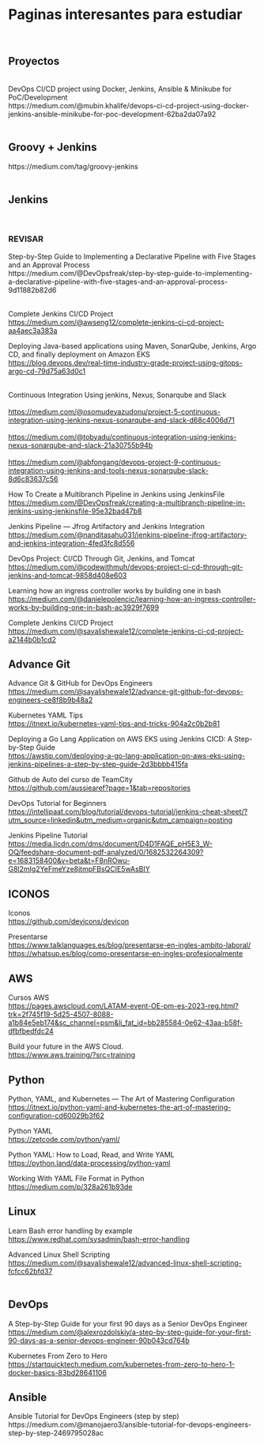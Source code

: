 <h1>Paginas interesantes para estudiar</h1>
<br>

<h2>Proyectos</h2>
<br>
DevOps CI/CD project using Docker, Jenkins, Ansible & Minikube for PoC/Development<br>
https://medium.com/@mubin.khalife/devops-ci-cd-project-using-docker-jenkins-ansible-minikube-for-poc-development-62ba2da07a92<br><br>

<h2>Groovy + Jenkins</h2>
https://medium.com/tag/groovy-jenkins<br><br>

<h2>Jenkins</h2>
<br>
<h3>REVISAR</h3>
Step-by-Step Guide to Implementing a Declarative Pipeline with Five Stages and an Approval Process<br>
https://medium.com/@DevOpsfreak/step-by-step-guide-to-implementing-a-declarative-pipeline-with-five-stages-and-an-approval-process-9d11882b82d6<br><br>

Complete Jenkins CI/CD Project<br>
https://medium.com/@awseng12/complete-jenkins-ci-cd-project-aa4aec3a383a<br>

Deploying Java-based applications using Maven, SonarQube, Jenkins, Argo CD, and finally deployment on Amazon EKS<br>
https://blog.devops.dev/real-time-industry-grade-project-using-gitops-argo-cd-79d75a63d0c1<br><br>


Continuous Integration Using jenkins, Nexus, Sonarqube and Slack<br><br>
https://medium.com/@osomudeyazudonu/project-5-continuous-integration-using-jenkins-nexus-sonarqube-and-slack-d68c4006d71<br><br>
https://medium.com/@tobyadu/continuous-integration-using-jenkins-nexus-sonarqube-and-slack-21a30755b94b<br><br>
https://medium.com/@abfongang/devops-project-9-continuous-integration-using-jenkins-and-tools-nexus-sonarqube-slack-8d6c83637c56<br>

How To Create a Multibranch Pipeline in Jenkins using JenkinsFile
https://medium.com/@DevOpsfreak/creating-a-multibranch-pipeline-in-jenkins-using-jenkinsfile-95e32bad47b8<br>


Jenkins Pipeline — Jfrog Artifactory and Jenkins Integration<br>
https://medium.com/@nanditasahu031/jenkins-pipeline-jfrog-artifactory-and-jenkins-integration-4fed3fc8d556<br>

DevOps Project: CI/CD Through Git, Jenkins, and Tomcat<br>
https://medium.com/@codewithmuh/devops-project-ci-cd-through-git-jenkins-and-tomcat-9858d408e603<br>

Learning how an ingress controller works by building one in bash<br>
https://medium.com/@danielepolencic/learning-how-an-ingress-controller-works-by-building-one-in-bash-ac3929f7699<br>

Complete Jenkins CI/CD Project<br>
https://medium.com/@sayalishewale12/complete-jenkins-ci-cd-project-a2144b0b1cd2


<h2>Advance Git</h2>

Advance Git & GitHub for DevOps Engineers<br>
https://medium.com/@sayalishewale12/advance-git-github-for-devops-engineers-ce8f8b9b48a2<br>

Kubernetes YAML Tips<br>
https://itnext.io/kubernetes-yaml-tips-and-tricks-904a2c0b2b81

Deploying a Go Lang Application on AWS EKS using Jenkins CICD: A Step-by-Step Guide<br>
https://awstip.com/deploying-a-go-lang-application-on-aws-eks-using-jenkins-pipelines-a-step-by-step-guide-2d3bbbb415fa

Github de Auto del curso de TeamCity<br>
https://github.com/aussiearef?page=1&tab=repositories

DevOps Tutorial for Beginners<br>
https://intellipaat.com/blog/tutorial/devops-tutorial/jenkins-cheat-sheet/?utm_source=linkedin&utm_medium=organic&utm_campaign=posting

Jenkins Pipeline Tutorial<br>
https://media.licdn.com/dms/document/D4D1FAQE_pH5E3_W-OQ/feedshare-document-pdf-analyzed/0/1682532264309?e=1683158400&v=beta&t=F8nROwu-G8l2mIg2YeFmeYze8jtmpFBsQCIE5wAsBIY


<h2>ICONOS</h2>

Iconos<br>
https://github.com/devicons/devicon

Presentarse<br>
https://www.talklanguages.es/blog/presentarse-en-ingles-ambito-laboral/<br>
https://whatsup.es/blog/como-presentarse-en-ingles-profesionalmente


<h2>AWS</h2>

Cursos AWS<br>
https://pages.awscloud.com/LATAM-event-OE-pm-es-2023-reg.html?trk=2f745f19-5d25-4507-8088-a1b84e5eb174&sc_channel=psm&li_fat_id=bb285584-0e62-43aa-b58f-dfbfbedfdc24

Build your future in the AWS Cloud.<br>
https://www.aws.training/?src=training


<h2>Python</h2>

Python, YAML, and Kubernetes — The Art of Mastering Configuration<br>
https://itnext.io/python-yaml-and-kubernetes-the-art-of-mastering-configuration-cd60029b3f62<br>

Python YAML<br>
https://zetcode.com/python/yaml/

Python YAML: How to Load, Read, and Write YAML<br>
https://python.land/data-processing/python-yaml<br>


Working With YAML File Format in Python<br>
https://medium.com/p/328a261b93de<br>


<h2>Linux</h2>

Learn Bash error handling by example<br>
https://www.redhat.com/sysadmin/bash-error-handling

Advanced Linux Shell Scripting<br>
https://medium.com/@sayalishewale12/advanced-linux-shell-scripting-fcfcc62bfd37<br><br>


<h2>DevOps</h2>

A Step-by-Step Guide for your first 90 days as a Senior DevOps Engineer<br>
https://medium.com/@alexrozdolskiy/a-step-by-step-guide-for-your-first-90-days-as-a-senior-devops-engineer-90b043cd764b


Kubernetes From Zero to Hero<br>
https://startquicktech.medium.com/kubernetes-from-zero-to-hero-1-docker-basics-83bd28641106<br>

<h2>Ansible</h2>
Ansible Tutorial for DevOps Engineers (step by step)<br>
https://medium.com/@manojaero3/ansible-tutorial-for-devops-engineers-step-by-step-2469795028ac


